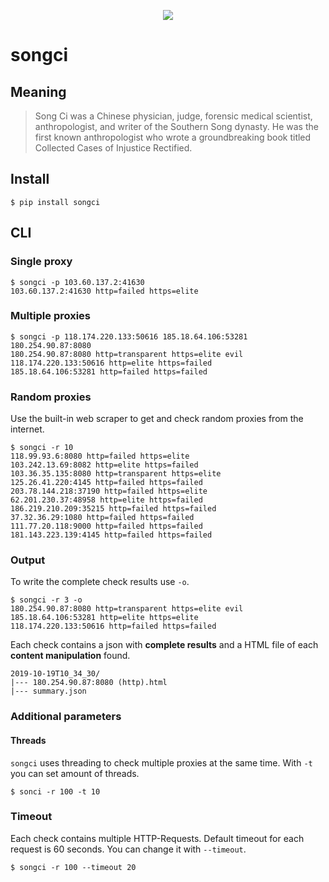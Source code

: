 
<p align="center"> 
    <img src="https://github.com/terbeznik/songci/bin/logo.png">
</p>

#  songci

## Meaning
> Song Ci was a Chinese physician, judge, forensic medical scientist, anthropologist, and writer of the Southern Song dynasty. He was the first known anthropologist who wrote a groundbreaking book titled Collected Cases of Injustice Rectified.

## Install
```console
$ pip install songci
```

## CLI
### Single proxy

```console
$ songci -p 103.60.137.2:41630
103.60.137.2:41630 http=failed https=elite
```

### Multiple proxies

```console
$ songci -p 118.174.220.133:50616 185.18.64.106:53281 180.254.90.87:8080
180.254.90.87:8080 http=transparent https=elite evil
118.174.220.133:50616 http=elite https=failed
185.18.64.106:53281 http=failed https=failed
```

### Random proxies
Use the built-in web scraper to get and check random proxies from the internet.

```console
$ songci -r 10
118.99.93.6:8080 http=failed https=elite
103.242.13.69:8082 http=elite https=failed
103.36.35.135:8080 http=transparent https=elite
125.26.41.220:4145 http=failed https=failed
203.78.144.218:37190 http=failed https=elite
62.201.230.37:48958 http=elite https=failed
186.219.210.209:35215 http=failed https=failed
37.32.36.29:1080 http=failed https=failed
111.77.20.118:9000 http=failed https=failed
181.143.223.139:4145 http=failed https=failed
```

### Output
To write the complete check results use `-o`.

```console
$ songci -r 3 -o
180.254.90.87:8080 http=transparent https=elite evil
185.18.64.106:53281 http=elite https=elite
118.174.220.133:50616 http=failed https=failed
```

Each check contains a json with **complete results** and a HTML file of each **content manipulation** found.

```
2019-10-19T10_34_30/
|--- 180.254.90.87:8080 (http).html
|--- summary.json
```

### Additional parameters
#### Threads
`songci` uses threading to check multiple proxies at the same time. With `-t` you can set amount of threads.

```console
$ sonci -r 100 -t 10
```

### Timeout
Each check contains multiple HTTP-Requests. Default timeout for each request is 60 seconds. You can change it with `--timeout`.

```
$ songci -r 100 --timeout 20
```
